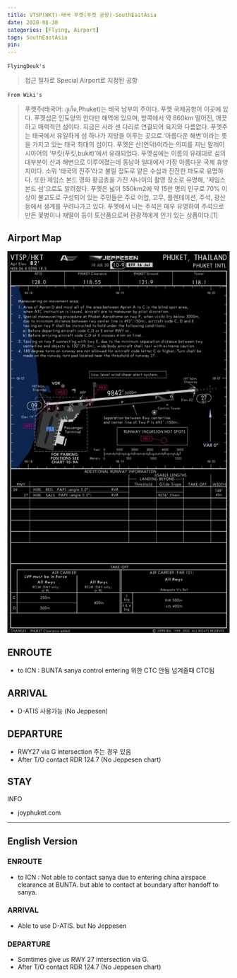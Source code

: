 ```yaml
---
title: VTSP(HKT)-태국 푸켓(푸켓 공항)-SouthEastAsia
date: 2020-08-30
categories: [Flying, Airport]
tags: SouthEastAsia
pin:
---
```

`FlyingDeuk's`
>접근 절차로 Special Airport로 지정된 공항

`From Wiki's`
>푸껫주(태국어: ภูเก็ต,Phuket)는 태국 남부의 주이다. 푸껫 국제공항이 이곳에 있다.
푸껫섬은 인도양의 안다만 해역에 있으며, 방콕에서 약 860km 떨어진, 깨끗하고 매력적인 섬이다. 지금은 사라 센 다리로 연결되어 육지와 다름없다. 푸껫주는 태국에서 유일하게 섬 하나가 지방을 이루는 곳으로 ‘아름다운 해변’이라는 뜻을 가지고 있는 태국 최대의 섬이다. 푸껫은 산(언덕)이라는 의미를 지닌 말레이시아어의 ‘부킷(푸킷,bukit)’에서 유래되었다. 푸껫섬에는 이름의 유래대로 섬의 대부분이 산과 해변으로 이루어졌는데 동남아 일대에서 가장 아름다운 국제 휴양지이다. 소위 ‘태국의 진주’라고 불릴 정도로 얕은 수심과 잔잔한 파도로 유명하다. 또한 제임스 본드 영화 황금총을 가진 사나이의 촬영 장소로 유명해, '제임스 본드 섬'으로도 알려졌다. 푸껫은 넓이 550km2에 약 15만 명의 인구로 70% 이상이 불교도로 구성되어 있는 주민들은 주로 어업, 고무, 플렌테이션, 주석, 광산 등에서 생계를 꾸려나가고 있다. 푸껫에서 나는 주석은 매우 유명하여 주석으로 만든 꽃병이나 재떨이 등이 토산품으로써 관광객에게 인기 있는 상품이다.[1]

## Airport Map
![hkt](/img/flying/airport/hkt_ap.jpg)

## ENROUTE
- to ICN : BUNTA sanya control entering 위한 CTC 안됨 넘겨줄때 CTC됨

## ARRIVAL
- D-ATIS 사용가능 (No Jeppesen)


## DEPARTURE
- RWY27 via G intersection 주는 경우 있음
- After T/O contact RDR 124.7 (No Jeppesen chart)

## STAY

INFO
- joyphuket.com

-------
## English Version

### ENROUTE
- to ICN : Not able to contact sanya due to entering china airspace clearance at BUNTA. but able to contact at boundary after handoff to sanya.

### ARRIVAL
- Able to use D-ATIS. but No Jeppesen

### DEPARTURE
- Somtimes give us RWY 27 intersection via G.
- After T/O contact RDR 124.7 (No Jeppesen chart)
